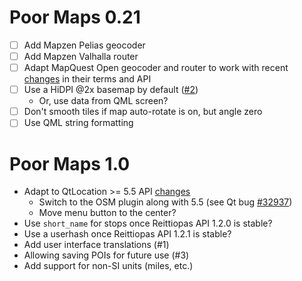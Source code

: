 Poor Maps 0.21
==============

* [ ] Add Mapzen Pelias geocoder
* [ ] Add Mapzen Valhalla router
* [ ] Adapt MapQuest Open geocoder and router to work with
      recent [changes][0.21a] in their terms and API
* [ ] Use a HiDPI @2x basemap by default ([#2][])
    - Or, use data from QML screen?
* [ ] Don't smooth tiles if map auto-rotate is on, but angle zero
* [ ] Use QML string formatting

[0.21a]: http://devblog.mapquest.com/2015/08/17/mapquest-free-open-license-updates-and-changes/
[#2]: https://github.com/otsaloma/poor-maps/issues/2

Poor Maps 1.0
=============

* Adapt to QtLocation >= 5.5 API
  [changes](http://doc.qt.io/qt-5/qtlocation-changes.html)
    - Switch to the OSM plugin along with 5.5
      (see Qt bug [#32937](http://bugreports.qt.io/browse/QTBUG-32937))
    - Move menu button to the center?
* Use `short_name` for stops once Reittiopas API 1.2.0 is stable?
* Use a userhash once Reittiopas API 1.2.1 is stable?
* Add user interface translations (#1)
* Allowing saving POIs for future use (#3)
* Add support for non-SI units (miles, etc.)
